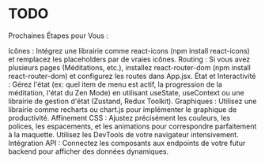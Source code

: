 # TODO

Prochaines Étapes pour Vous :

Icônes : Intégrez une librairie comme react-icons (npm install react-icons) et remplacez les placeholders par de vraies icônes.
Routing : Si vous avez plusieurs pages (Méditations, etc.), installez react-router-dom (npm install react-router-dom) et configurez les routes dans App.jsx.
État et Interactivité : Gérez l'état (ex: quel item de menu est actif, la progression de la méditation, l'état du Zen Mode) en utilisant useState, useContext ou une librairie de gestion d'état (Zustand, Redux Toolkit).
Graphiques : Utilisez une librairie comme recharts ou chart.js pour implémenter le graphique de productivité.
Affinement CSS : Ajustez précisément les couleurs, les polices, les espacements, et les animations pour correspondre parfaitement à la maquette. Utilisez les DevTools de votre navigateur intensivement.
Intégration API : Connectez les composants aux endpoints de votre futur backend pour afficher des données dynamiques.
